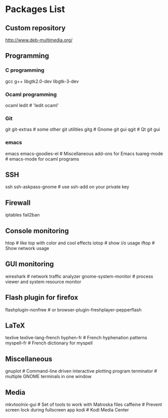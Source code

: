 # Packages List

## Custom repository

http://www.deb-multimedia.org/

## Programming
### C programming
gcc
g++
libgtk2.0-dev
libgtk-3-dev

### Ocaml programming
ocaml
ledit # 'ledit ocaml'

### Git
git
git-extras # some other git utilities
gitg # Gnome git gui
qgit # Qt git gui

### emacs
emacs
emacs-goodies-el # Miscellaneous add-ons for Emacs
tuareg-mode # emacs-mode for ocaml programs

## SSH
ssh
ssh-askpass-gnome # use ssh-add on your private key

## Firewall
iptables
fail2ban

## Console monitoring
htop # like top with color and cool effects
iotop # show i/o usage
iftop # Show network usage

## GUI monitoring
wireshark # network traffic analyzer
gnome-system-monitor # process viewer and system resource monitor

## Flash plugin for firefox
flashplugin-nonfree # or
browser-plugin-freshplayer-pepperflash

## LaTeX
texlive
texlive-lang-french
hyphen-fr # French hyphenation patterns
myspell-fr # French dictionary for myspell

## Miscellaneous
gnuplot # Command-line driven interactive plotting program
terminator # multiple GNOME terminals in one window

## Media
mkvtoolnix-gui # Set of tools to work with Matroska files
caffeine # Prevent screen lock during fullscreen app
kodi # Kodi Media Center
